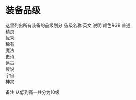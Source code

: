 # 装备品级

这里列出所有装备的品级划分
品级名称 英文 说明 颜色RGB
普通   
精良   
优秀   
稀有   
魔法   
史诗   
远古   
传说   
宇宙   
神灵   

备注
从低到高一共分为10级
